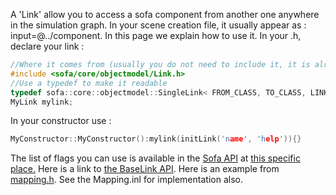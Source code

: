 A 'Link' allow you to access a sofa component from another one anywhere
in the simulation graph. In your scene creation file, it usually appear
as : input=@../component. In this page we explain how to use it. In your
.h, declare your link :

``` cpp
//Where it comes from (usually you do not need to include it, it is already included)
#include <sofa/core/objectmodel/Link.h>
//Use a typedef to make it readable
typedef sofa::core::objectmodel::SingleLink< FROM_CLASS, TO_CLASS, LINK_FLAG> MyLink;
MyLink mylink;
```

In your constructor use :

``` cpp
MyConstructor::MyConstructor():mylink(initLink('name', 'help')){}
```

The list of flags you can use is available in the [Sofa
API](https://www.sofa-framework.org/api/SOFA/index.html "SOFA API") at
[this specific
place.](https://www.sofa-framework.org/api/SOFA/classsofa_1_1core_1_1objectmodel_1_1_base_link.html#a5e9e323c0eca40c08a8020da6631c1bd "SofaAPIBaseLink")
Here is a link to [the BaseLink
API](https://www.sofa-framework.org/api/SOFA/_base_link_8h.html). Here
is an example from
[mapping.h](https://www.sofa-framework.org/api/SOFA/_mapping_8h_source.html).
See the Mapping.inl for implementation also.
